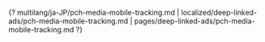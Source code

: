 {? multilang/ja-JP/pch-media-mobile-tracking.md | localized/deep-linked-ads/pch-media-mobile-tracking.md | pages/deep-linked-ads/pch-media-mobile-tracking.md ?}
